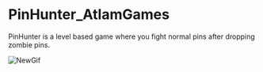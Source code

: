 # PinHunter_AtlamGames
PinHunter is a level based game where you fight normal pins after dropping zombie pins.

![NewGif](https://user-images.githubusercontent.com/93486345/175782287-38e648b0-03c3-4973-9298-8e67a68a09d5.gif)
